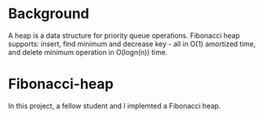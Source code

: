 # Background
A heap is a data structure for priority queue operations. Fibonacci heap supports: insert, find minimum and decrease key - all in O(1) amortized time, and delete minimum operation in O(logn(n)) time.

# Fibonacci-heap
In this project, a fellow student and I implemted a Fibonacci heap. 

